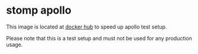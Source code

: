 # stomp apollo

This image is located at [docker hub](https://hub.docker.com/r/finsn/stomp-apollo/) to speed up apollo test setup. 

Please note that this is a test setup and must not be used for any production usage.  